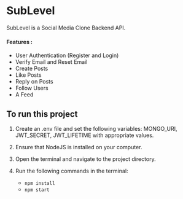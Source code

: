 # SubLevel

SubLevel is a Social Media Clone Backend API.

#### Features :

- User Authentication (Register and Login)
- Verify Email and Reset Email
- Create Posts
- Like Posts
- Reply on Posts
- Follow Users 
- A Feed

## To run this project

1. Create an .env file and set the following variables: MONGO_URI, JWT_SECRET, JWT_LIFETIME with appropriate values.

2. Ensure that NodeJS is installed on your computer. 

3. Open the terminal and navigate to the project directory. 

4. Run the following commands in the terminal: 
   - `npm install`
   - `npm start`
